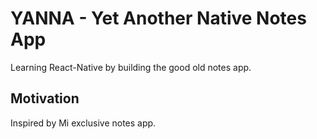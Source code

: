 # YANNA - Yet Another Native Notes App
Learning React-Native by building the good old notes app.
## Motivation
Inspired by Mi exclusive notes app.

